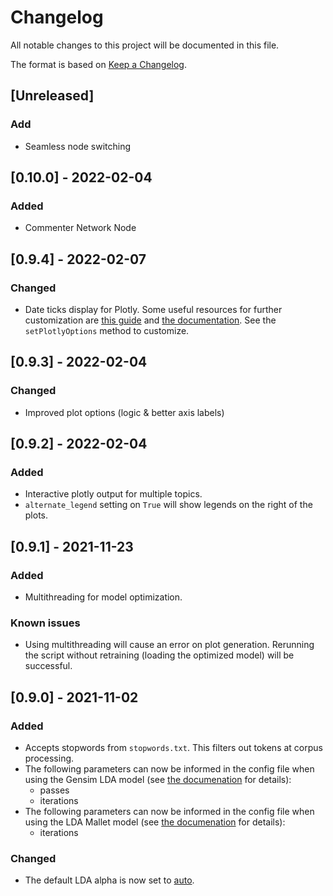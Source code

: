 # Changelog
All notable changes to this project will be documented in this file.

The format is based on [Keep a Changelog](https://keepachangelog.com/en/1.0.0/).

## [Unreleased]
### Add
- Seamless node switching

## [0.10.0] - 2022-02-04
### Added
- Commenter Network Node

## [0.9.4] - 2022-02-07
### Changed
- Date ticks display for Plotly. Some useful resources for further customization are [this guide](https://plotly.com/python/time-series/#configuring-tick-labels) and [the documentation](https://plotly.com/python/reference/layout/xaxis/). See the `setPlotlyOptions` method to customize.

## [0.9.3] - 2022-02-04
### Changed
- Improved plot options (logic & better axis labels)

## [0.9.2] - 2022-02-04
### Added
- Interactive plotly output for multiple topics.
- `alternate_legend` setting on `True` will show legends on the right of the plots.

## [0.9.1] - 2021-11-23
### Added
- Multithreading for model optimization.

### Known issues
- Using multithreading will cause an error on plot generation. Rerunning the script without retraining (loading the optimized model) will be successful.

## [0.9.0] - 2021-11-02
### Added
- Accepts stopwords from `stopwords.txt`. This filters out tokens at corpus processing.
- The following parameters can now be informed in the config file when using the Gensim LDA model (see [the documenation](https://radimrehurek.com/gensim/models/ldamodel.html) for details):
    - passes
    - iterations
- The following parameters can now be informed in the config file when using the LDA Mallet model (see [the documenation](https://radimrehurek.com/gensim_3.8.3/models/wrappers/ldamallet.html) for details):
    - iterations

### Changed
- The default LDA alpha is now set to [auto](https://radimrehurek.com/gensim/models/ldamodel.html).

<!-- ### Removed
- Obsolete conf file -->
